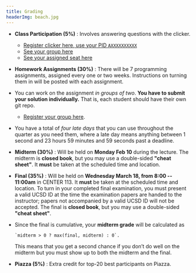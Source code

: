 ```yaml
---
title: Grading
headerImg: beach.jpg
---
```


- **Class Participation (5%)** :
  Involves answering questions with the clicker.
  - [Register clicker here, use your PID `AXXXXXXXXXX`][clickers]
  - [See your group here](/static/raw/seating.txt)
  - [See your assigned seat here](static/raw/Center_113_groups.pdf)

- **Homework Assignments (30%)** :
  There will be 7 programming assignments,
  assigned every one or two weeks.
  Instructions on turning them in will be posted with
  each assignment.
  
- You can work on the assignment *in groups of two*.
  **You have to submit your solution individually.**
  That is, each student should have their own git repo.
  - [Register your group here][assignment-groups].

- You have a total of *four late days*
  that you can use throughout the quarter as you need them,
  where a late day means anything between 1 second and 23
  hours 59 minutes and 59 seconds past a deadline.

- **Midterm (30%)** :
  Will be held on **Monday Feb 10** during the lecture.
  The midterm is **closed book**, but you may use a
  double-sided **"cheat sheet"**.
  It **must** be taken at the scheduled time and location.

- **Final (35%)** :
  Will be held on **Wednesday March 18, from 8:00 -- 11:00am** in CENTER 113.
  It **must** be taken at the scheduled time and location.
  To turn in your completed final examination, you must
  present a valid UCSD ID at the time the examination
  papers are handed to the instructor; papers not
  accompanied by a valid UCSD ID will not be accepted.
  The final is **closed book**, but you may use a
  double-sided **"cheat sheet"**.
  
- Since the final is cumulative, your **midterm grade** will
  be calculated as

      `midterm > 0 ? max(final, midterm) : 0`.

  This means that you get a second chance if you don’t
  do well on the midterm but you must show up to both
  the midterm and the final.

- **Piazza (5%)** :
  Extra credit for top-20 best participants on Piazza.

[clickers]: https://forms.gle/8gzTuqmVxRZ7anGX6
[assignment-groups]: https://forms.gle/jP4fGinSii5vPmNW8
